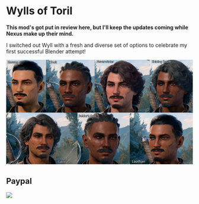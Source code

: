 # Wylls of Toril
**This mod's got put in review here, but I'll keep the updates coming while Nexus make up their mind.**

I switched out Wyll with a fresh and diverse set of options to celebrate my first successful Blender attempt!

<img src="./images/ApLogo2.jpg" width="600">

## Paypal

[<img src="https://www.paypalobjects.com/en_GB/i/btn/btn_donate_LG.gif">](https://www.paypal.com/donate/?hosted_button_id=NVQCSZ8KVJFFU)
